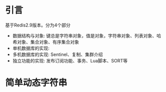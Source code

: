 # 引言
基于Redis2.9版本。分为4个部分
- 数据结构与对象: 键总是字符串对象，值是对象，字符串对象、列表对象、哈希对象、集合对象、有序集合对象
- 单机数据库的实现: 
- 多机数据库的实现: Sentinel、复制、集群介绍
- 独立功能的实现: 发布订阅功能、事务、Lua脚本、SORT等

# 简单动态字符串
